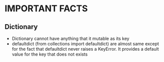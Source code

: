 # IMPORTANT FACTS

## **Dictionary**
- Dictionary cannot have anything that it mutable as its key
- defaultdict (from collections import defaultdict) are almost same except for the fact that defaultdict never raises a KeyError. It provides a default value for the key that does not exists

